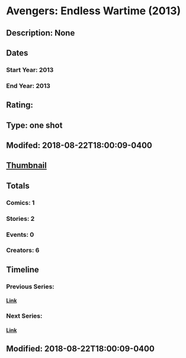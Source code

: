 # Avengers: Endless Wartime (2013)
## Description: None
## Dates
### Start Year: 2013
### End Year: 2013
## Rating: 
## Type: one shot
## Modifed: 2018-08-22T18:00:09-0400
## [Thumbnail](http://i.annihil.us/u/prod/marvel/i/mg/1/90/57c754838e827.jpg)
## Totals
### Comics: 1
### Stories: 2
### Events: 0
### Creators: 6
## Timeline
### Previous Series: 
#### [Link]()
### Next Series: 
#### [Link]()
## Modified: 2018-08-22T18:00:09-0400
